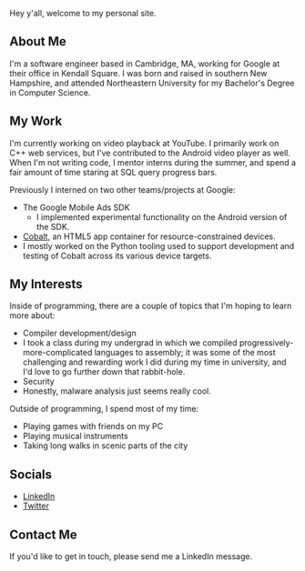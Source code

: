 Hey y'all, welcome to my personal site.

## About Me
I'm a software engineer based in Cambridge, MA, working for Google at their office in Kendall Square. I was born and raised in southern New Hampshire, and attended Northeastern University for my Bachelor's Degree in Computer Science.

## My Work
I'm currently working on video playback at YouTube. I primarily work on C++ web services, but I've contributed to the Android video player as well. When I'm not writing code, I mentor interns during the summer, and spend a fair amount of time staring at SQL query progress bars.

Previously I interned on two other teams/projects at Google:
*  The Google Mobile Ads SDK
   *  I implemented experimental functionality on the Android version of the SDK.   
*  [Cobalt](https://cobalt.foo), an HTML5 app container for resource-constrained devices.
  *   I mostly worked on the Python tooling used to support development and testing of Cobalt across its various device targets. 

## My Interests

Inside of programming, there are a couple of topics that I'm hoping to learn more about:
*  Compiler development/design
  *  I took a class during my undergrad in which we compiled progressively-more-complicated languages to assembly; it was some of the most challenging and rewarding work I did during my time in university, and I'd love to go further down that rabbit-hole.
*  Security
  *  Honestly, malware analysis just seems really cool.

Outside of programming, I spend most of my time:
* Playing games with friends on my PC
* Playing musical instruments
* Taking long walks in scenic parts of the city 

## Socials
*  [LinkedIn](https://www.linkedin.com/in/andrewverge/)
*  [Twitter](https://twitter.com/_averge)

## Contact Me
If you'd like to get in touch, please send me a LinkedIn message.
